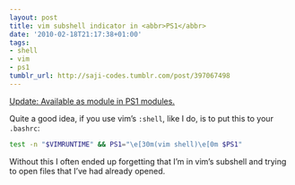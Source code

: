 ```yaml
---
layout: post
title: vim subshell indicator in <abbr>PS1</abbr>
date: '2010-02-18T21:17:38+01:00'
tags:
- shell
- vim
- ps1
tumblr_url: http://saji-codes.tumblr.com/post/397067498
---
```

<ins class=block>
Update:
Available as module in <a href="https://github.com/marek-saji/PS1_modules">PS1 modules</a>.
</ins>

Quite a good idea, if you use vim’s `:shell`, like I do, is to put this to your `.bashrc`:

```sh
test -n "$VIMRUNTIME" && PS1="\e[30m(vim shell)\e[0m $PS1"
```

Without this I often ended up forgetting that I’m in vim’s subshell and trying to open files that I’ve had already opened.
